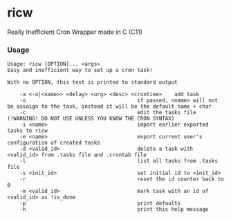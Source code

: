 # ricw
Really Inefficient Cron Wrapper made in C (C11)

### Usage

    Usage: ricw [OPTION]... <args>
    Easy and inefficient way to set up a cron task!

    With no OPTION, this text is printed to standard output

        -a <-o|<name>> <delay> <urg> <desc> <crontime>    add task
        -o                                    if passed, <name> will not be assaign to the task, instead it will be the default name + char
        -c                                    edit the tasks file (!WARNING! DO NOT USE UNLESS YOU KNOW THE CRON SYNTAX)
        -i <name>                             import earlier exported tasks to ricw
        -e <name>                             export current user's configuration of created tasks
        -d <valid_id>                         delete a task with <valid_id> from .tasks file and .crontab file
        -l                                    list all tasks from .tasks file
        -s <init_id>                          set initial id to <init_id>
        -r                                    reset the id counter back to 0
        -m <valid_id>                         mark task with an id of <valid_id> as !is_done
        -p                                    print defaults
        -h                                    print this help message

